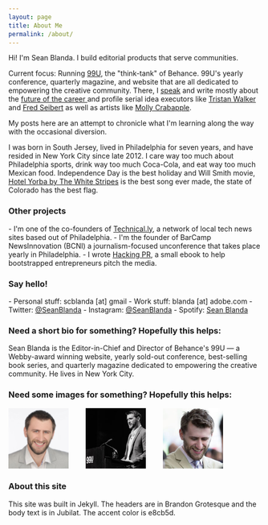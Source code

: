 ```yaml
---
layout: page
title: About Me
permalink: /about/
---
```


Hi! I'm Sean Blanda. I build editorial products that serve communities.

Current focus: Running <a href="http://99u.com">99U</a>, the "think-tank" of Behance. 99U's yearly conference, quarterly magazine, and website that are all dedicated to empowering the creative community. There, I <a href="/speaking/">speak</a> and write mostly about the <a href="http://99u.com/articles/19565/a-troublemakers-manifesto-the-benefits-of-wandering">future of the career </a> and profile serial idea executors like <a href="http://99u.com/articles/50697/bevels-tristan-walker-the-best-ideas-are-brewed-out-of-authenticity">Tristan Walker</a> and <a href="http://99u.com/articles/30561/fred-seibert-never-compete-in-the-scrum">Fred Seibert</a> as well as artists like <a href="http://99u.com/articles/39523/molly-crabapple-the-best-path-is-the-one-you-build-out-of-your-own-dysfunction">Molly Crabapple</a>.

My posts here are an attempt to chronicle what I'm learning along the way with the occasional diversion.

I was born in South Jersey, lived in Philadelphia for seven years, and have resided in New York City since late 2012. I care way too much about Philadelphia sports, drink way too much Coca-Cola, and eat way too much Mexican food. Independence Day is the best holiday and Will Smith movie, <A href="https://www.youtube.com/watch?v=DZPEUyiNcjA">Hotel Yorba by The White Stripes</a> is the best song ever made, the state of Colorado has the best flag.

<h3>Other projects</h3>
- I'm one of the co-founders of <a href="http://technical.ly">Technical.ly</a>, a network of local tech news sites based out of Philadelphia.
- I'm the founder of BarCamp NewsInnovation (BCNI) a journalism-focused unconference that takes place yearly in Philadelphia.
- I wrote <a href="/hackingpr">Hacking PR</a>, a small ebook to help bootstrapped entrepreneurs pitch the media.

<h3>Say hello!</h3>
- Personal stuff: scblanda [at] gmail
- Work stuff: blanda [at] adobe.com
- Twitter: <a href="http://twitter.com/seanblanda">@SeanBlanda</a>
- Instagram: <a href="http://Instagram.com/seanblanda">@SeanBlanda</a>
- Spotify: <a href="https://open.spotify.com/user/seanblanda">Sean Blanda</a>

<h3>Need a short bio for something? Hopefully this helps:</h3>

Sean Blanda is the Editor-in-Chief and Director of Behance's 99U — a Webby-award winning website, yearly sold-out conference, best-selling book series, and quarterly magazine dedicated to empowering the creative community. He lives in New York City.

<h3>Need some images for something? Hopefully this helps:</h3>
<div class="aboutpics">
<a href="/images/blanda_hires.jpg"><img alt="Sean Blanda headshot" style="margin-right: 30px;" src="/images/blanda_small.jpg" height="120" width="120"/></a>
<a href="/images/blanda_bw.jpg"><img style="margin-right: 30px;" src="/images/about_1.jpg" height="120" width="120"/></a>
<a href="/images/blanda_down.jpg"><img src="/images/about_2.jpg" height="120" width="120"/></a>
</div>
<h3>About this site</h3>

This site was built in Jekyll. The headers are in Brandon Grotesque and the body text is in Jubilat. The accent color is e8cb5d.
